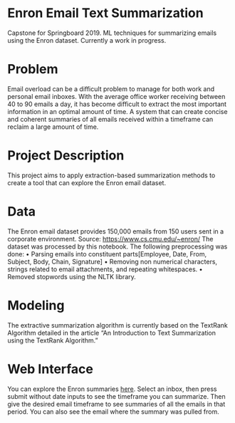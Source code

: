 # Enron Email Text Summarization
Capstone for Springboard 2019. ML techniques for summarizing emails using the Enron dataset. Currently a work in progress.

# Problem 
Email overload can be a difficult problem to manage for both work and personal email inboxes. With the average office worker receiving between 40 to 90 emails a day, it has become difficult to extract the most important information in an optimal amount of time. A system that can create concise and coherent summaries of all emails received within a timeframe can reclaim a large amount of time.

# Project Description
This project aims to apply extraction-based summarization methods to create a tool that can explore the Enron email dataset.

# Data
The Enron email dataset provides 150,000 emails from 150 users sent in a corporate environment. 
Source: https://www.cs.cmu.edu/~enron/
The dataset was processed by this notebook. 
The following preprocessing was done:
•	Parsing emails into constituent parts[Employee, Date, From, Subject, Body, Chain, Signature]
•	Removing non numerical characters, strings related to email attachments, and repeating whitespaces. 
•	Removed stopwords using the NLTK library. 

# Modeling
The extractive summarization algorithm is currently based on the TextRank Algorithm detailed in the article “An Introduction to Text Summarization using the TextRank Algorithm.”

# Web Interface
You can explore the Enron summaries [here](http://enron-emails.herokuapp.com/). Select an inbox, then press submit without date inputs to see the timeframe you can summarize. Then give the desired email timeframe to see summaries of all the emails in that period. You can also see the email where the summary was pulled from.
